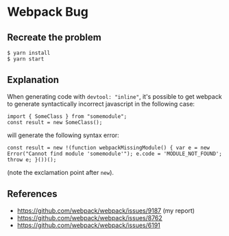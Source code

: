 # Webpack Bug

## Recreate the problem

```
$ yarn install
$ yarn start
```

## Explanation

When generating code with `devtool: "inline"`, it's possible to get webpack to generate syntactically incorrect javascript in the following case:

```
import { SomeClass } from "somemodule";
const result = new SomeClass();
```

will generate the following syntax error:

```
const result = new !(function webpackMissingModule() { var e = new Error("Cannot find module 'somemodule'"); e.code = 'MODULE_NOT_FOUND'; throw e; }())();
```

(note the exclamation point after `new`).

## References

- https://github.com/webpack/webpack/issues/9187 (my report)
- https://github.com/webpack/webpack/issues/8762
- https://github.com/webpack/webpack/issues/6191

